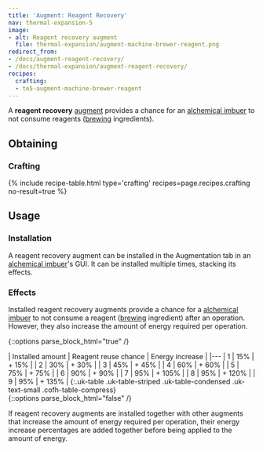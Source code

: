 ```yaml
---
title: 'Augment: Reagent Recovery'
nav: thermal-expansion-5
image:
- alt: Reagent recovery augment
  file: thermal-expansion/augment-machine-brewer-reagent.png
redirect_from:
- /docs/augment-reagent-recovery/
- /docs/thermal-expansion/augment-reagent-recovery/
recipes:
  crafting:
  - te5-augment-machine-brewer-reagent
---
```


A **reagent recovery** [augment](/docs/thermal-expansion-5/augments/) provides a chance for an
[alchemical imbuer](/docs/thermal-expansion-5/alchemical-imbuer/) to not consume reagents
([brewing](https://minecraft.gamepedia.com/Brewing) ingredients).


Obtaining
---------

### Crafting
{% include recipe-table.html type='crafting' recipes=page.recipes.crafting no-result=true %}


Usage
-----

### Installation
A reagent recovery augment can be installed in the Augmentation tab in an
[alchemical imbuer](/docs/thermal-expansion-5/alchemical-imbuer/)'s GUI. It can be installed
multiple times, stacking its effects.

### Effects
Installed reagent recovery augments provide a chance for a [alchemical
imbuer](/docs/thermal-expansion-5/alchemical-imbuer/) to not consume a reagent
([brewing](https://minecraft.gamepedia.com/Brewing) ingredient) after an
operation. However, they also increase the amount of energy required per
operation.

{::options parse_block_html="true" /}
<div class="uk-overflow-container">
| Installed amount | Reagent reuse chance | Energy increase |
|---
| 1 | 15% | + 15% |
| 2 | 30% | + 30% |
| 3 | 45% | + 45% |
| 4 | 60% | + 60% |
| 5 | 75% | + 75% |
| 6 | 90% | + 90% |
| 7 | 95% | + 105% |
| 8 | 95% | + 120% |
| 9 | 95% | + 135% |
{:.uk-table .uk-table-striped .uk-table-condensed .uk-text-small .cofh-table-compress}
</div>
{::options parse_block_html="false" /}

If reagent recovery augments are installed together with other augments that
increase the amount of energy required per operation, their energy increase
percentages are added together before being applied to the amount of energy.
